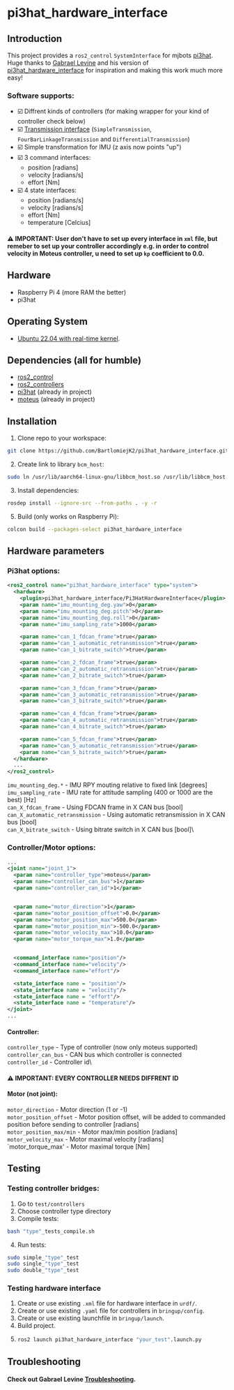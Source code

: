 # pi3hat_hardware_interface

## Introduction

This project provides a `ros2_control` `SystemInterface` for mjbots [pi3hat](https://mjbots.com/products/mjbots-pi3hat-r4-5).\
Huge thanks to [Gabrael Levine](https://github.com/G-Levine) and his version of [pi3hat_hardware_interface](https://github.com/G-Levine/pi3hat_hardware_interface/tree/main)
for inspiration and making this work much more easy!

### Software supports:
- :ballot_box_with_check: Diffrent kinds of controllers (for making wrapper for your kind of controller check below)
- :ballot_box_with_check: [Transmission interface](http://docs.ros.org/en/jade/api/transmission_interface/html/c++/classtransmission__interface_1_1Transmission.html) (`SimpleTransmission`,
`FourBarLinkageTransmission` and `DifferentialTransmission`)
- :ballot_box_with_check: Simple transformation for IMU (z axis now points "up")
- :ballot_box_with_check: 3 command interfaces:
  - position [radians]
  - velocity [radians/s]
  - effort [Nm]
- :ballot_box_with_check: 4 state interfaces:
  -  position [radians/s]
  -  velocity [radians/s]
  -  effort [Nm]
  -  temperature [Celcius]

#### :warning: IMPORTANT: User don't have to set up every interface in `xml` file, but remeber to set up your controller accordingly e.g. in order to control velocity in Moteus controller, u need to set up `kp` coefficient to 0.0. 

## Hardware
- Raspberry Pi 4 (more RAM the better)
- pi3hat 
  
## Operating System
- [Ubuntu 22.04 with real-time kernel](https://github.com/ros-realtime/ros-realtime-rpi4-image/releases/tag/22.04.3_v5.15.98-rt62-raspi_ros2_humble).

## Dependencies (all for humble)
- [ros2_control](https://github.com/ros-controls/ros2_control)
- [ros2_controllers](https://github.com/ros-controls/ros2_controllers)
- [pi3hat](https://github.com/mjbots/pi3hat) (already in project)
- [moteus](https://github.com/mjbots/moteus) (already in project)

## Installation 
1. Clone repo to your workspace:
```bash
git clone https://github.com/BartlomiejK2/pi3hat_hardware_interface.git
```
2. Create link to library `bcm_host`:
```bash
sudo ln /usr/lib/aarch64-linux-gnu/libbcm_host.so /usr/lib/libbcm_host.so.0
```
3. Install dependencies:
```bash
rosdep install --ignore-src --from-paths . -y -r
```
5. Build (only works on Raspberry Pi):
```bash
colcon build --packages-select pi3hat_hardware_interface
```

## Hardware parameters

### Pi3hat options:
```xml
<ros2_control name="pi3hat_hardware_interface" type="system">
  <hardware>
    <plugin>pi3hat_hardware_interface/Pi3HatHardwareInterface</plugin>
    <param name="imu_mounting_deg.yaw">0</param>
    <param name="imu_mounting_deg.pitch">0</param>
    <param name="imu_mounting_deg.roll">0</param>
    <param name="imu_sampling_rate">1000</param>

    <param name="can_1_fdcan_frame">true</param>
    <param name="can_1_automatic_retransmission">true</param>
    <param name="can_1_bitrate_switch">true</param>

    <param name="can_2_fdcan_frame">true</param>
    <param name="can_2_automatic_retransmission">true</param>
    <param name="can_2_bitrate_switch">true</param>

    <param name="can_3_fdcan_frame">true</param>
    <param name="can_3_automatic_retransmission">true</param>
    <param name="can_3_bitrate_switch">true</param>

    <param name="can_4_fdcan_frame">true</param>
    <param name="can_4_automatic_retransmission">true</param>
    <param name="can_4_bitrate_switch">true</param>

    <param name="can_5_fdcan_frame">true</param>
    <param name="can_5_automatic_retransmission">true</param>
    <param name="can_5_bitrate_switch">true</param>
  </hardware>
  ...
</ros2_control>
```
`imu_mounting_deg.*` - IMU RPY mouting relative to fixed link [degrees]\
`imu_sampling_rate` - IMU rate for attitude sampling (400 or 1000 are the best) [Hz]\
`can_X_fdcan_frame` - Using FDCAN frame in X CAN bus [bool]\
`can_X_automatic_retransmission` - Using automatic retransmission in X CAN bus [bool]\
`can_X_bitrate_switch` - Using bitrate switch in X CAN bus [bool]\

### Controller/Motor options:

```xml
...
<joint name="joint_1">
  <param name="controller_type">moteus</param>
  <param name="controller_can_bus">1</param>
  <param name="controller_can_id">1</param>


  <param name="motor_direction">1</param>
  <param name="motor_position_offset">0.0</param>
  <param name="motor_position_max">500.0</param>
  <param name="motor_position_min">-500.0</param>
  <param name="motor_velocity_max">10.0</param>
  <param name="motor_torque_max">1.0</param>


  <command_interface name="position"/>
  <command_interface name="velocity"/>
  <command_interface name="effort"/>

  <state_interface name = "position"/>
  <state_interface name = "velocity"/>
  <state_interface name = "effort"/>
  <state_interface name = "temperature"/>
</joint>
...
```
#### Controller:
`controller_type` - Type of controller (now only moteus supported)\
`controller_can_bus` - CAN bus which controller is connected\
`controller_id` - Controller id\
#### :warning: IMPORTANT: EVERY CONTROLLER NEEDS DIFFRENT ID

#### Motor (not joint):
`motor_direction` - Motor direction (1 or -1)\
`motor_position_offset` - Motor position offset, will be added to commanded position before sending to controller [radians]\
`motor_position_max/min` - Motor max/min position [radians]\
`motor_velocity_max` - Motor maximal velocity [radians]\
`motor_torque_max' - Motor maximal torque [Nm]

## Testing 

### Testing controller bridges:
1. Go to `test/controllers`
2. Choose controller type directory
3. Compile tests:
```bash
bash "type"_tests_compile.sh
```
4. Run tests:
```bash
sudo simple_"type"_test
sudo single_"type"_test
sudo double_"type"_test
```
### Testing hardware interface
1. Create or use existing `.xml` file for hardware interface in `urdf/`.
2. Create or use existing `.yaml` file for controllers in `bringup/config`.
3. Create or use existing launchfile in `bringup/launch`.
4. Build project.
5. ```bash
   ros2 launch pi3hat_hardware_interface "your_test".launch.py
   ```

## Troubleshooting
#### Check out Gabrael Levine [Troubleshooting](https://github.com/G-Levine/pi3hat_hardware_interface/tree/main?tab=readme-ov-file#troubleshooting). 
